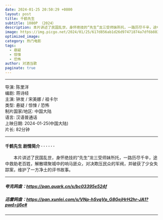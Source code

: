 ```yaml
---
date: 2024-01-25 20:50:29 +0800
layout: post
title: 千鹤先生
subtitle: 1080P （2024）
description: 本片讲述了民国乱世，身怀绝技的“先生”龙三受师妹所托，一路历尽千辛，途中救助老百姓，解散啸聚城中的响马匪众，对决欺压民众的军阀，并破获了少女失踪案，维护了一方净土的评书故事...
image: https://img.picgo.net/2024/01/25/617d856ab1d26d97471874a7df6b8831a690db97fd947101.webp
optimized_image:
category: 热门电影
tags:
  - 悬疑
  - 惊悚
  - 恐怖
author: 对酒当歌
paginate: true
---
```


---

导演: 陈里洋  
编剧: 蒋诗经  
主演: 钟发 / 宋美娜 / 祖卡尔  
类型: 悬疑 / 惊悚 / 恐怖  
制片国家/地区: 中国大陆  
语言: 汉语普通话  
上映日期: 2024-01-25(中国大陆)  
片长: 82分钟  

---

#### 千鹤先生 剧情简介 · · · · · ·

　　本片讲述了民国乱世，身怀绝技的“先生”龙三受师妹所托，一路历尽千辛，途中救助老百姓，解散啸聚城中的响马匪众，对决欺压民众的军阀，并破获了少女失踪案，维护了一方净土的评书故事。

---

##### 夸克网盘：<https://pan.quark.cn/s/bc03395e524f>

##### 迅雷网盘：<https://pan.xunlei.com/s/VNp-hSvqVp_G8GejHrH2hr-JA1?pwd=jj6e#>

---
